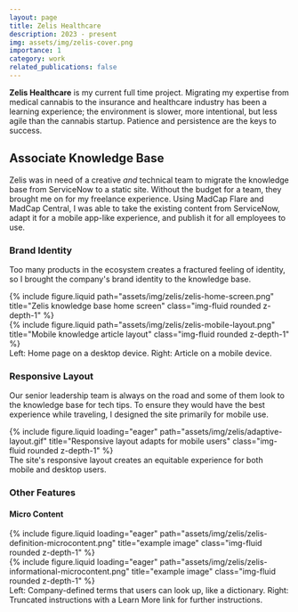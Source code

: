 ```yaml
---
layout: page
title: Zelis Healthcare
description: 2023 - present
img: assets/img/zelis-cover.png
importance: 1
category: work
related_publications: false
---
```


**Zelis Healthcare** is my current full time project. Migrating my expertise from medical cannabis to the insurance and healthcare industry has been a learning experience; the environment is slower, more intentional, but less agile than the cannabis startup. Patience and persistence are the keys to success.

## Associate Knowledge Base 
Zelis was in need of a creative *and* technical team to migrate the knowledge base from ServiceNow to a static site. Without the budget for a team, they brought me on for my freelance experience. Using MadCap Flare and MadCap Central, I was able to take the existing content from ServiceNow, adapt it for a mobile app-like experience, and publish it for all employees to use. 

### Brand Identity
Too many products in the ecosystem creates a fractured feeling of identity, so I brought the company's brand identity to the knowledge base.
<div class="row justify-content-sm-center">
    <div class="col-8 mt-3 mt-md-0">
        {% include figure.liquid path="assets/img/zelis/zelis-home-screen.png" title="Zelis knowledge base home screen" class="img-fluid rounded z-depth-1" %}
    </div>
    <div class="col-4 mt-3 mt-md-0">
        {% include figure.liquid path="assets/img/zelis/zelis-mobile-layout.png" title="Mobile knowledge article layout" class="img-fluid rounded z-depth-1" %}
    </div>
</div>
<div class="caption">
    Left: Home page on a desktop device. Right: Article on a mobile device.
</div>

### Responsive Layout
Our senior leadership team is always on the road and some of them look to the knowledge base for tech tips. To ensure they would have the best experience while traveling, I designed the site primarily for mobile use.
<div class="row">
    <div class="col-sm mt-3 mt-md-0">
        {% include figure.liquid loading="eager" path="assets/img/zelis/adaptive-layout.gif" title="Responsive layout adapts for mobile users" class="img-fluid rounded z-depth-1" %}
    </div>
</div>
<div class="caption">
    The site's responsive layout creates an equitable experience for both mobile and desktop users.
</div>

### Other Features 
#### Micro Content 
<div class="row justify-content-sm-center">
    <div class="col">
    {% include figure.liquid loading="eager" path="assets/img/zelis/zelis-definition-microcontent.png" title="example image" class="img-fluid rounded z-depth-1" %}
    </div>
        <div class="col">
    {% include figure.liquid loading="eager" path="assets/img/zelis/zelis-informational-microcontent.png" title="example image" class="img-fluid rounded z-depth-1" %}
    </div>
</div>
<div class="caption">
    Left: Company-defined terms that users can look up, like a dictionary. Right: Truncated instructions with a Learn More link for further instructions.
</div>
